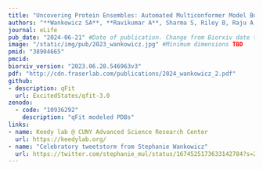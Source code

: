```yaml
---
title: "Uncovering Protein Ensembles: Automated Multiconformer Model Building for X-ray Crystallography and Cryo-EM"
authors: "**Wankowicz SA**, **Ravikumar A**, Sharma S, Riley B, Raju A, **Hogan DW**, van den Bedem H, Keedy DA, **Fraser JS**"
journal: eLife
pub_date: "2024-06-21" #Date of publication. Change from Biorxiv date to Journal date once accepted
image: "/static/img/pub/2023_wankowicz.jpg" #Minimum dimensions TBD
pmid: "38904665"
pmcid: 
biorxiv_version: "2023.06.28.546963v3"
pdf: "http://cdn.fraserlab.com/publications/2024_wankowicz_2.pdf"
github:
- description: qFit
  url: ExcitedStates/qfit-3.0
zenodo:
  - code: "10936292"
    description: "qFit modeled PDBs"
links:
- name: Keedy lab @ CUNY Advanced Science Research Center
  url: https://keedylab.org/
- name: "Celebratory tweetstorm from Stephanie Wankowicz"
  url: https://twitter.com/stephanie_mul/status/1674525173633142784?s=20
---
```

